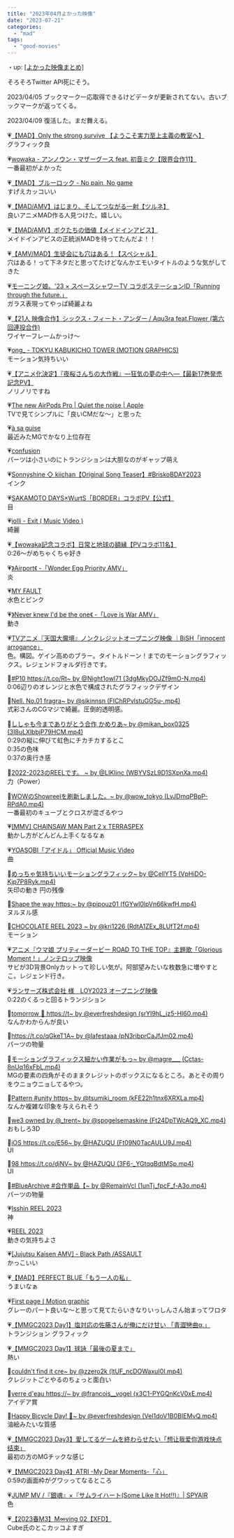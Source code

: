 ```yaml
---
title: "2023年04月よかった映像"
date: "2023-07-21"
categories: 
  - "mad"
tags: 
  - "good-movies"
---
```


<!--more-->

・up: [\[よかった映像まとめ\]](https://www.alinco.shop/mad/good-movies/)

そろそろTwitter API死にそう。

2023/04/05 ブックマーク一応取得できるけどデータが更新されてない。古いブックマークが返ってくる。

2023/04/09 復活した。まだ舞える。

💗[【MAD】Only the strong survive 【ようこそ実力至上主義の教室へ】](https://youtu.be/mxyeZyVma_s)  
グラフィック良

💗[wowaka - アンノウン・マザーグース feat. 初音ミク【限界合作11】](https://youtu.be/5A_eJyCLP7s)  
一番最初がよかった

💗[【MAD】ブルーロック - No pain, No game](https://youtu.be/XIAxoSXggBc)  
すげえカッコいい

💗[【MAD/AMV】はじまり、そしてつながる一射【ツルネ】](https://youtu.be/FPv4-aa9eOo)  
良いアニメMAD作る人見つけた。嬉しい。

💗[【MAD/AMV】ボクたちの価値【メイドインアビス】](https://youtu.be/3qfwc1AAgVA)  
メイドインアビスの正統派MADを待ってたんだよ！！

💗[【AMV/MAD】生徒会にも穴はある！【スペシャル】](https://youtu.be/c4qhd5wnA80)  
穴はある！って下ネタだと思ってたけどなんかエモいタイトルのような気がしてきた

💗[モーニング娘。'23 × スペースシャワーTV コラボステーションID「Running through the future.」](https://youtu.be/LPY7Pe4Q2Sw)  
ガラス表現ってやっぱ綺麗よね

💗[【21人 映像合作】シックス・フィート・アンダー / Aqu3ra feat.Flower (第六回連投合作)](https://youtu.be/k4ptLgPAPr8)  
ワイヤーフレームかっけ～

💗[ong\_ - TOKYU KABUKICHO TOWER (MOTION GRAPHICS)](https://youtu.be/OBRH5b3Zk88)  
モーション気持ちいい

💗[【アニメ化決定】『夜桜さんちの大作戦』―狂気の夢の中へ―【最新17巻発売記念PV】](https://youtu.be/AqH4BXHxH80)  
ノリノリですね

💗[The new AirPods Pro | Quiet the noise | Apple](https://youtu.be/fVW8-px4Ufw)  
TVで見てシンプルに「良いCMだな～」と思った

💗[à sa guise](https://youtu.be/kZG9fhrd0mA)  
最近みたMGでかなり上位存在

💗[confusion](https://youtu.be/-SjRMUZRw7M)  
パーツは小さいのにトランジションは大胆なのがギャップ萌え

💗[Sonnyshine ◇ kiichan【Original Song Teaser】#BriskoBDAY2023](https://youtu.be/97MDkmxkgKE)  
インク

💗[SAKAMOTO DAYS×WurtS「BORDER」コラボPV【公式】](https://youtu.be/1hY4QoZRX7E)  
目

💗[iolli - Exit ( Music Video )](https://youtu.be/use-LY-bWrQ)  
綺麗

💗[【wowaka記念コラボ】日常と地球の額縁【PVコラボ11名】](https://youtu.be/foZT3HbNC2U)  
0:26～がめちゃくちゃ好き

💗[》Airport《 -「Wonder Egg Priority AMV」](https://youtu.be/8DZY3sJ7ECc)  
炎

💗[MY FAULT](https://youtu.be/HT6sVOnSr0A)  
水色とピンク

💗[》Never knew I'd be the one《 -「Love is War AMV」](https://youtu.be/SWxyTdh7mxg)  
動き

💗[TVアニメ『天国大魔境』ノンクレジットオープニング映像 ｜BiSH「innocent arrogance」](https://youtu.be/GuAcdIqcanA)  
色。構図。ゲイン高めのブラー。タイトルドーン！までのモーショングラフィックス。レジェンドフォルダ行きです。

💙[#P10 https://t.co/Rt~ by @Night1owl71 (3dgMkyDOJZf9mO-N.mp4)](https://twitter.com/Night1owl71/status/1644955735464480769?s=20)  
0:06辺りのオレンジと水色で構成されたグラフィックデザイン

💙[Nell. No.01 fragra~ by @sikinnsn (FIChRPvlstuGG5u-.mp4)](https://twitter.com/sikinnsn/status/1644339724663009281?s=20)  
式彩さんのCGマジで綺麗。圧倒的透明感。

💙[ししゃも今までありがとう合作 かめりあ~ by @mikan\_box0325 (3I8uLXlbbjP79HCM.mp4)](https://twitter.com/mikan_box0325/status/1644294047480320001?s=20)  
0:29の縦に伸びて虹色にチカチカするとこ  
0:35の色味  
0:37の奥行き感

💙[2022-2023のREELです。 ~ by @LIKIinc (WBYVSzL9D1SXpnXa.mp4)](https://twitter.com/LIKIinc/status/1642782541747998723?s=20)  
力（Power）

💙[WOWのShowreelを刷新しました。~ by @wow\_tokyo (LvJDmqPBpP-RPdA0.mp4)](https://twitter.com/wow_tokyo/status/1643184057113780224?s=20)  
一番最初のキューブとクロスが混ざるやつ

💗[\[MMV\] CHAINSAW MAN Part 2 x TERRASPEX](https://youtu.be/EFWtkIzsBVw)  
動かし方がどんどん上手くなるなぁ

💗[YOASOBI「アイドル」 Official Music Video](https://youtu.be/ZRtdQ81jPUQ)  
曲

💙[めっちゃ気持ちいいモーショングラフィック~ by @CellYT5 (VpHiDO-Kjp7P8Ryk.mp4)](https://twitter.com/CellYT5/status/1645761135193501701?s=20)  
矢印の動き 円の残像

💙[Shape the way https:~ by @pipouz01 (fGYwI0lpVn66kwfH.mp4)](https://twitter.com/pipouz01/status/1645496428054159377?s=20)  
ヌルヌル感

💙[CHOCOLATE REEL 2023 ~ by @kri1226 (RdtA1ZEx\_8LUfT2f.mp4)](https://twitter.com/kri1226/status/1645625110500638722?s=20)  
モーション

💗[アニメ『ウマ娘 プリティーダービー ROAD TO THE TOP』主題歌「Glorious Moment！」ノンテロップ映像](https://youtu.be/km0-E99w8f0)  
サビが3D背景Onlyカットって珍しい気が。阿部望みたいな枚数急に増やすとこ。レジェンド行き。

💗[ランサーズ株式会社 様　LOY2023 オープニング映像](https://youtu.be/uZQg_cjHy_8)  
0:22のくるっと回るトランジション

💙[tomorrow 👀 https://t~ by @everfreshdesign (srYI9hL\_iz5-HI60.mp4)](https://twitter.com/everfreshdesign/status/1648388721912299521?s=20)  
なんかわからんが良い

💙[](https://twitter.com/lafestaaa/status/1648262618321408002?s=20)[https://t.co/qGkeT1A~ by @lafestaaa (pN3ribprCaJfJm02.mp4)](https://twitter.com/lafestaaa/status/1648262618321408002?s=20)  
パーツの物量

💙[モーショングラフィックス細かい作業がもっ~ by @magre\_\_\_ (Cctas-8nUq16xFbL.mp4)](https://twitter.com/magre___/status/1647811116536578048?s=20)  
MGの要素の四角がそのままクレジットのボックスになるところ。あとその周りをウニョウニョしてるやつ。

💙[Pattern #unity https~ by @tsumiki\_room (kFE22h1tnx6XRXLa.mp4)](https://twitter.com/tsumiki_room/status/1647614692729434112?s=20)  
なんか複雑な印象を与えられそう

💙[we3 owned by @\_trent~ by @spogelsemaskine (Ft24DpTWcAQ9\_XC.mp4)](https://twitter.com/spogelsemaskine/status/1647675801867788288?s=20)  
おもしろ3D

💙[iOS https://t.co/E56~ by @HAZUQU (Ft09N0TacAULU9J.mp4)](https://twitter.com/HAZUQU/status/1647540493176426497?s=20)  
UI

💙[98 https://t.co/djNV~ by @HAZUQU (3F6-\_YGtqqBdtMSp.mp4)](https://twitter.com/HAZUQU/status/1642451661057822723?s=20)  
UI

💙[#BlueArchive #合作単品【~ by @RemainVcl (1unTj\_fpcF\_f-A3o.mp4)](https://twitter.com/RemainVcl/status/1629653743301173249?s=20)  
パーツの物量

💗[Isshin REEL 2023](https://youtu.be/FU6roy2JBns)  
神

💗[REEL 2023](https://youtu.be/h3k2-CL7ZHI)  
動きの気持ちよさ

💗[\[Jujutsu Kaisen AMV\] - Black Path /ASSAULT](https://youtu.be/SyCdJmlc6Jc)  
かっこいい

💗[【MAD】PERFECT BLUE「もう一人の私」](https://youtu.be/KejESZDIyKM)  
うまいなぁ

💗[First pageㅣMotion graphic](https://youtu.be/q_zvdh1etZo)  
グレーのパート良いな～と思って見てたらいきなりいっしんさん始まってワロタ

💗[【MMGC2023 Day1】塩対応の佐藤さんが俺にだけ甘い 「青澀戀曲α.」](https://youtu.be/gzeSaTYgWLQ)  
トランジション グラフィック

💗[【MMGC2023 Day1】球詠「最後の夏まで」](https://youtu.be/icrQJbLSyLI)  
熱い

💙[couldn't find it cre~ by @zzero2k (ltUF\_ncDOWaxuI0I.mp4)](https://twitter.com/zzero2k/status/1650673848054960130?s=20)  
クレジットごとやるのちょっと面白い

💙[verre d'eau https://~ by @francois\_\_vogel (x3C1-PYGQnKcV0xE.mp4)](https://twitter.com/francois__vogel/status/1650579627960590336?s=20)  
アイデア賞

💙[Happy Bicycle Day! 🌈~ by @everfreshdesign (VeI1doV1B0BIEMvQ.mp4)](https://twitter.com/everfreshdesign/status/1648687986387689472?s=20)  
油絵みたいな質感

💗[【MMGC2023 Day3】愛してるゲームを終わらせたい「想让我爱你游戏快点结束」](https://youtu.be/ycZ-QNHuUe0)  
最初の方のMGチックな感じ

💗[【MMGC2023 Day4】ATRI -My Dear Moments-「心」](https://youtu.be/PoMvGlPeuBo)  
0:59の画面枠がグワッってなるところ

💗[JUMP MV /『銀魂』×『サムライハート(Some Like It Hot!!)』| SPYAIR](https://youtu.be/Z7bw5wBafu8)  
色

💗[【2023春M3】M∞ving 02【XFD】](https://youtu.be/4LCKL_-AqEQ)  
Cube氏のとこカッコよすぎ
